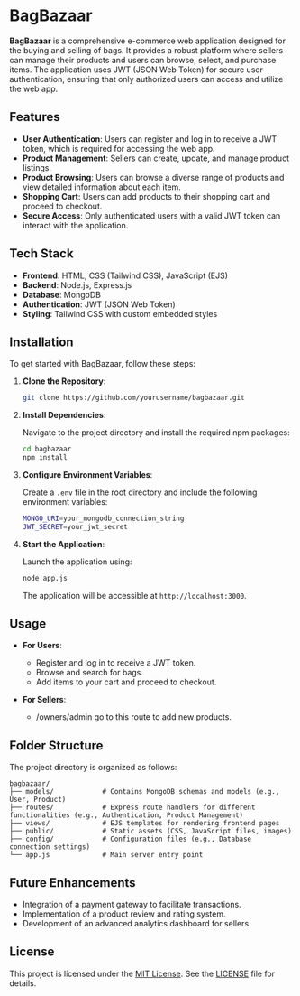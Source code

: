 # BagBazaar

**BagBazaar** is a comprehensive e-commerce web application designed for the buying and selling of bags. It provides a robust platform where sellers can manage their products and users can browse, select, and purchase items. The application uses JWT (JSON Web Token) for secure user authentication, ensuring that only authorized users can access and utilize the web app.

## Features

- **User Authentication**: Users can register and log in to receive a JWT token, which is required for accessing the web app.
- **Product Management**: Sellers can create, update, and manage product listings.
- **Product Browsing**: Users can browse a diverse range of products and view detailed information about each item.
- **Shopping Cart**: Users can add products to their shopping cart and proceed to checkout.
- **Secure Access**: Only authenticated users with a valid JWT token can interact with the application.

## Tech Stack

- **Frontend**: HTML, CSS (Tailwind CSS), JavaScript (EJS)
- **Backend**: Node.js, Express.js
- **Database**: MongoDB
- **Authentication**: JWT (JSON Web Token)
- **Styling**: Tailwind CSS with custom embedded styles

## Installation

To get started with BagBazaar, follow these steps:

1. **Clone the Repository**:

   ```bash
   git clone https://github.com/yourusername/bagbazaar.git
   ```

2. **Install Dependencies**:

   Navigate to the project directory and install the required npm packages:

   ```bash
   cd bagbazaar
   npm install
   ```

3. **Configure Environment Variables**:

   Create a `.env` file in the root directory and include the following environment variables:

   ```bash
   MONGO_URI=your_mongodb_connection_string
   JWT_SECRET=your_jwt_secret
   ```

4. **Start the Application**:

   Launch the application using:

   ```bash
   node app.js 
   ```

   The application will be accessible at `http://localhost:3000`.

## Usage

- **For Users**:
  - Register and log in to receive a JWT token.
  - Browse and search for bags.
  - Add items to your cart and proceed to checkout.

- **For Sellers**:
  - /owners/admin go to this route to add new products.

## Folder Structure

The project directory is organized as follows:

```
bagbazaar/
├── models/            # Contains MongoDB schemas and models (e.g., User, Product)
├── routes/            # Express route handlers for different functionalities (e.g., Authentication, Product Management)
├── views/             # EJS templates for rendering frontend pages
├── public/            # Static assets (CSS, JavaScript files, images)
├── config/            # Configuration files (e.g., Database connection settings)
└── app.js             # Main server entry point
```

## Future Enhancements

- Integration of a payment gateway to facilitate transactions.
- Implementation of a product review and rating system.
- Development of an advanced analytics dashboard for sellers.

## License

This project is licensed under the [MIT License](LICENSE). See the [LICENSE](LICENSE) file for details.

